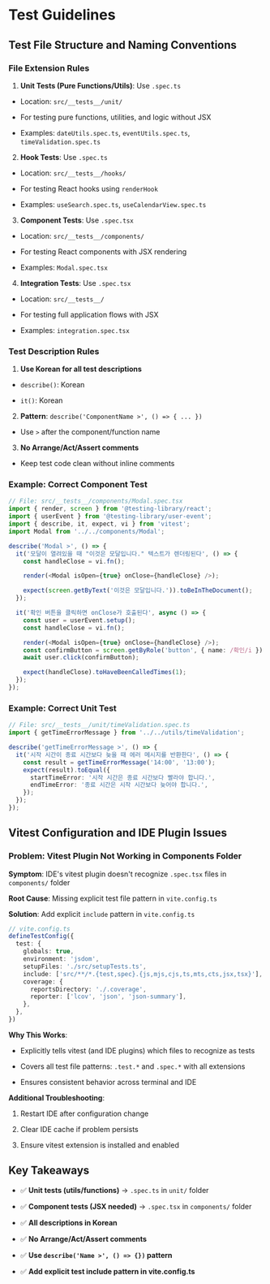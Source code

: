 # Test Guidelines
<!-- 테스트 가이드라인 -->

## Test File Structure and Naming Conventions
<!-- 테스트 파일 구조 및 명명 규칙 -->

### File Extension Rules
<!-- 파일 확장자 규칙 -->

1. **Unit Tests (Pure Functions/Utils)**: Use `.spec.ts`
<!-- **단위 테스트 (순수 함수/유틸)**: `.spec.ts` 사용 -->
   - Location: `src/__tests__/unit/`
   <!-- 위치: `src/__tests__/unit/` -->
   - For testing pure functions, utilities, and logic without JSX
   <!-- JSX 없는 순수 함수, 유틸리티, 로직 테스트용 -->
   - Examples: `dateUtils.spec.ts`, `eventUtils.spec.ts`, `timeValidation.spec.ts`
   <!-- 예시: `dateUtils.spec.ts`, `eventUtils.spec.ts`, `timeValidation.spec.ts` -->

2. **Hook Tests**: Use `.spec.ts`
<!-- **훅 테스트**: `.spec.ts` 사용 -->
   - Location: `src/__tests__/hooks/`
   <!-- 위치: `src/__tests__/hooks/` -->
   - For testing React hooks using `renderHook`
   <!-- `renderHook`을 사용한 React 훅 테스트용 -->
   - Examples: `useSearch.spec.ts`, `useCalendarView.spec.ts`
   <!-- 예시: `useSearch.spec.ts`, `useCalendarView.spec.ts` -->

3. **Component Tests**: Use `.spec.tsx`
<!-- **컴포넌트 테스트**: `.spec.tsx` 사용 -->
   - Location: `src/__tests__/components/`
   <!-- 위치: `src/__tests__/components/` -->
   - For testing React components with JSX rendering
   <!-- JSX 렌더링이 필요한 React 컴포넌트 테스트용 -->
   - Examples: `Modal.spec.tsx`
   <!-- 예시: `Modal.spec.tsx` -->

4. **Integration Tests**: Use `.spec.tsx`
<!-- **통합 테스트**: `.spec.tsx` 사용 -->
   - Location: `src/__tests__/`
   <!-- 위치: `src/__tests__/` -->
   - For testing full application flows with JSX
   <!-- JSX를 사용한 전체 애플리케이션 흐름 테스트용 -->
   - Examples: `integration.spec.tsx`
   <!-- 예시: `integration.spec.tsx` -->

### Test Description Rules
<!-- 테스트 설명 규칙 -->

1. **Use Korean for all test descriptions**
<!-- **모든 테스트 설명은 한글로 작성** -->
   - `describe()`: Korean
   <!-- `describe()`: 한글 -->
   - `it()`: Korean
   <!-- `it()`: 한글 -->

2. **Pattern**: `describe('ComponentName >', () => { ... })`
<!-- **패턴**: `describe('컴포넌트명 >', () => { ... })` -->
   - Use `>` after the component/function name
   <!-- 컴포넌트/함수명 뒤에 `>` 사용 -->

3. **No Arrange/Act/Assert comments**
<!-- **Arrange/Act/Assert 주석 사용 안 함** -->
   - Keep test code clean without inline comments
   <!-- 인라인 주석 없이 테스트 코드를 깔끔하게 유지 -->

### Example: Correct Component Test
<!-- 예시: 올바른 컴포넌트 테스트 -->

```typescript
// File: src/__tests__/components/Modal.spec.tsx
import { render, screen } from '@testing-library/react';
import { userEvent } from '@testing-library/user-event';
import { describe, it, expect, vi } from 'vitest';
import Modal from '../../components/Modal';

describe('Modal >', () => {
  it('모달이 열려있을 때 "이것은 모달입니다." 텍스트가 렌더링된다', () => {
    const handleClose = vi.fn();

    render(<Modal isOpen={true} onClose={handleClose} />);

    expect(screen.getByText('이것은 모달입니다.')).toBeInTheDocument();
  });

  it('확인 버튼을 클릭하면 onClose가 호출된다', async () => {
    const user = userEvent.setup();
    const handleClose = vi.fn();

    render(<Modal isOpen={true} onClose={handleClose} />);
    const confirmButton = screen.getByRole('button', { name: /확인/i });
    await user.click(confirmButton);

    expect(handleClose).toHaveBeenCalledTimes(1);
  });
});
```

### Example: Correct Unit Test
<!-- 예시: 올바른 단위 테스트 -->

```typescript
// File: src/__tests__/unit/timeValidation.spec.ts
import { getTimeErrorMessage } from '../../utils/timeValidation';

describe('getTimeErrorMessage >', () => {
  it('시작 시간이 종료 시간보다 늦을 때 에러 메시지를 반환한다', () => {
    const result = getTimeErrorMessage('14:00', '13:00');
    expect(result).toEqual({
      startTimeError: '시작 시간은 종료 시간보다 빨라야 합니다.',
      endTimeError: '종료 시간은 시작 시간보다 늦어야 합니다.',
    });
  });
});
```

## Vitest Configuration and IDE Plugin Issues
<!-- Vitest 설정 및 IDE 플러그인 이슈 -->

### Problem: Vitest Plugin Not Working in Components Folder
<!-- 문제: components 폴더에서 Vitest 플러그인이 작동하지 않음 -->

**Symptom**: IDE's vitest plugin doesn't recognize `.spec.tsx` files in `components/` folder
<!-- 증상: IDE의 vitest 플러그인이 `components/` 폴더의 `.spec.tsx` 파일을 인식하지 못함 -->

**Root Cause**: Missing explicit test file pattern in `vite.config.ts`
<!-- 근본 원인: `vite.config.ts`에 명시적인 테스트 파일 패턴 누락 -->

**Solution**: Add explicit `include` pattern in `vite.config.ts`
<!-- 해결 방법: `vite.config.ts`에 명시적인 `include` 패턴 추가 -->

```typescript
// vite.config.ts
defineTestConfig({
  test: {
    globals: true,
    environment: 'jsdom',
    setupFiles: './src/setupTests.ts',
    include: ['src/**/*.{test,spec}.{js,mjs,cjs,ts,mts,cts,jsx,tsx}'], // ⭐ Add this
    coverage: {
      reportsDirectory: './.coverage',
      reporter: ['lcov', 'json', 'json-summary'],
    },
  },
})
```

**Why This Works**:
<!-- 작동 원리: -->
- Explicitly tells vitest (and IDE plugins) which files to recognize as tests
<!-- vitest와 IDE 플러그인에 어떤 파일을 테스트로 인식할지 명시적으로 알려줌 -->
- Covers all test file patterns: `.test.*` and `.spec.*` with all extensions
<!-- 모든 테스트 파일 패턴 포함: `.test.*`와 `.spec.*` 모든 확장자 -->
- Ensures consistent behavior across terminal and IDE
<!-- 터미널과 IDE에서 일관된 동작 보장 -->

**Additional Troubleshooting**:
<!-- 추가 문제 해결: -->
1. Restart IDE after configuration change
<!-- 설정 변경 후 IDE 재시작 -->
2. Clear IDE cache if problem persists
<!-- 문제가 지속되면 IDE 캐시 삭제 -->
3. Ensure vitest extension is installed and enabled
<!-- vitest 확장이 설치되고 활성화되어 있는지 확인 -->

## Key Takeaways
<!-- 핵심 요약 -->

- ✅ **Unit tests (utils/functions)** → `.spec.ts` in `unit/` folder
<!-- ✅ **단위 테스트 (유틸/함수)** → `unit/` 폴더에 `.spec.ts` -->
- ✅ **Component tests (JSX needed)** → `.spec.tsx` in `components/` folder
<!-- ✅ **컴포넌트 테스트 (JSX 필요)** → `components/` 폴더에 `.spec.tsx` -->
- ✅ **All descriptions in Korean**
<!-- ✅ **모든 설명은 한글로** -->
- ✅ **No Arrange/Act/Assert comments**
<!-- ✅ **Arrange/Act/Assert 주석 없음** -->
- ✅ **Use `describe('Name >', () => {})` pattern**
<!-- ✅ **`describe('이름 >', () => {})` 패턴 사용** -->
- ✅ **Add explicit test include pattern in vite.config.ts**
<!-- ✅ **vite.config.ts에 명시적인 테스트 include 패턴 추가** -->

